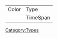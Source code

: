 |       |          |
|-------|----------|
| Color | Type     |
|       | TimeSpan |

[Category:Types](Category:Types "wikilink")